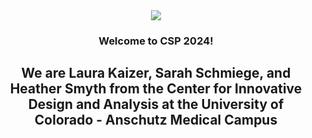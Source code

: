 <div align="center"><img src="https://github.com/graulaurak/CSP2024_Wearables/blob/master/Header.jpg"> </div>
<h3 align="center">
  Welcome to CSP 2024!
</h3>
<h2 align="center">
We are Laura Kaizer, Sarah Schmiege, and Heather Smyth from the Center for Innovative Design and Analysis at the University of Colorado - Anschutz Medical Campus
</h2>

